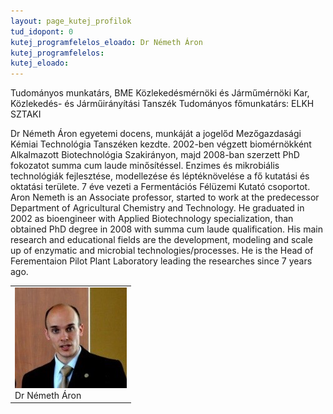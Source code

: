 ```yaml
---
layout: page_kutej_profilok
tud_idopont: 0
kutej_programfelelos_eloado: Dr Németh Áron
kutej_programfelelos: 
kutej_eloado:
---
```

Tudományos munkatárs, BME Közlekedésmérnöki és Járműmérnöki Kar, Közlekedés- és Járműirányítási Tanszék
Tudományos főmunkatárs: ELKH SZTAKI

Dr Németh Áron egyetemi docens, munkáját a jogelőd Mezőgazdasági Kémiai Technológia Tanszéken kezdte. 2002-ben végzett biomérnökként Alkalmazott Biotechnológia Szakirányon, majd 2008-ban szerzett PhD fokozatot summa cum laude minősítéssel. Enzimes és mikrobiális technológiák fejlesztése, modellezése és léptéknövelése a fő kutatási és oktatási területe. 7 éve vezeti a Fermentációs Félüzemi Kutató csoportot. 
Aron Nemeth is an Associate professor, started to work at the predecessor Department of Agricultural Chemistry and Technology. He graduated in 2002 as bioengineer with Applied Biotechnology specialization, than obtained PhD degree in 2008 with summa cum laude qualification. His main research and educational fields are the development, modeling and scale up of enzymatic and microbial technologies/processes. He is the Head of Ferementaion Pilot Plant Laboratory leading the researches since 7 years ago.

 <table class="picture">
<tr>
<td>

<div class="gallery">
    <img src="images/nemeth_aron.jpg" max-width="250" max-height="200">
  <div class="desc">Dr Németh Áron</div>
</div>

</td>
</tr>
</table>
